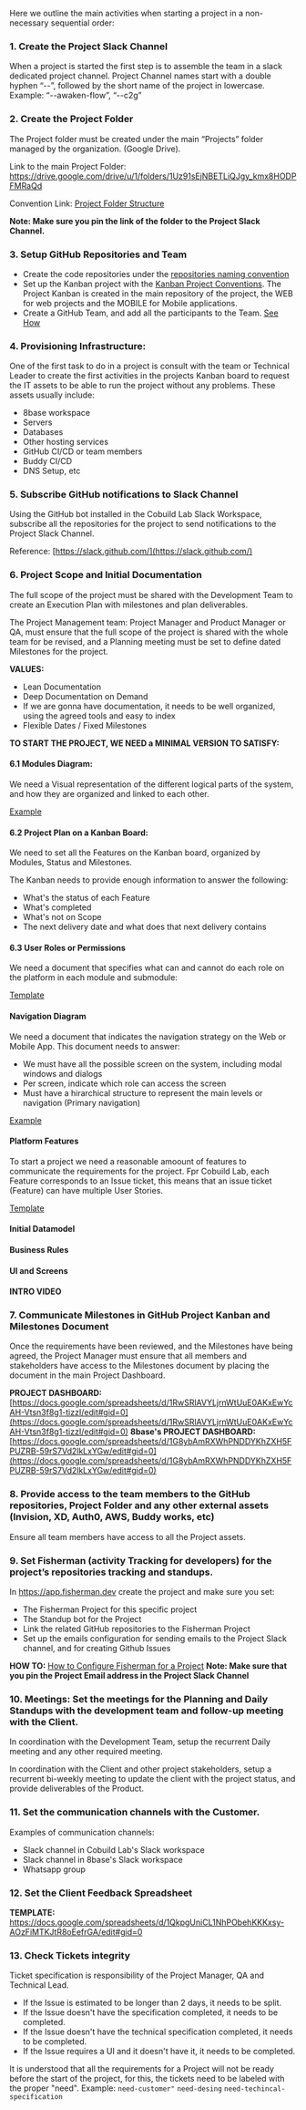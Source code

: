 
Here we outline the main activities when starting a project in a non-necessary sequential order:

### 1. Create the Project Slack Channel 

When a project is started the first step is to assemble the team in a slack dedicated project channel. Project Channel names start with a double hyphen “--”, followed by the short name of the project in lowercase. Example: “--awaken-flow”, “--c2g”

### 2. Create the Project Folder 

The Project folder must be created under the main “Projects” folder managed by the organization. (Google Drive).

Link to the main Project Folder: https://drive.google.com/drive/u/1/folders/1Uz91sEjNBETLiQJgy_kmx8HODPFMRaQd

Convention Link: [Project Folder Structure](/conventions/project-folder-structure.md)

**Note: Make sure you pin the link of the folder to the Project Slack Channel.**

### 3. Setup GitHub Repositories and Team

- Create the code repositories under the [repositories naming convention](/conventions/repository-name.md)
- Set up the Kanban project with the [Kanban Project Conventions](/conventions/project-kanban.md). The Project Kanban is created in the main repository of the project, the WEB for web projects and the MOBILE for Mobile applications.
- Create a GitHub Team, and add all the participants to the Team. [See How](/how-tos/github-team-management.md)
 
### 4. Provisioning Infrastructure: 

One of the first task to do in a project is consult with the team or Technical Leader to create the first activities in the projects Kanban board to request the IT assets to be able to run the project without any problems. These assets usually include:

- 8base workspace
- Servers
- Databases
- Other hosting services
- GitHub CI/CD or team members
- Buddy CI/CD
- DNS Setup, etc

### 5. Subscribe GitHub notifications to Slack Channel

Using the GitHub bot installed in the Cobuild Lab Slack Workspace, subscribe all the repositories for the project to send notifications to the Project Slack Channel.

Reference: [https://slack.github.com/](https://slack.github.com/)

### 6. Project Scope and Initial Documentation

The full scope of the project must be shared with the Development Team to create an Execution Plan with milestones and plan deliverables.

The Project Management team: Project Manager and Product Manager or QA, must ensure that the full scope of the project is shared with the whole team for be revised, and a Planning meeting must be set to define dated Milestones for the project. 

**VALUES:**

- Lean Documentation
- Deep Documentation on Demand
- If we are gonna have documentation, it needs to be well organized, using the agreed tools and easy to index
- Flexible Dates / Fixed Milestones

**TO START THE PROJECT, WE NEED a MINIMAL VERSION TO SATISFY:**

#### 6.1 Modules Diagram:

We need a Visual representation of the different logical parts of the system, and how they are organized and linked to each other.

[Example](./examples/modules-diagram.md)

#### 6.2 Project Plan on a Kanban Board:

We need to set all the Features on the Kanban board, organized by Modules, Status and Milestones.
 
The Kanban needs to provide enough information to answer the following:
 - What's the status of each Feature
 - What's completed
 - What's not on Scope
 - The next delivery date and what does that next delivery contains

#### 6.3 User Roles or Permissions

 We need a document that specifies what can and cannot do each role on the platform in each module and submodule:
 
[Template](https://docs.google.com/spreadsheets/d/1oEPdJdY3wpARI9qGikR56i0kUbFVLwUFAhSL0IRJo54/edit#gid=0)
 
#### Navigation Diagram

We need a document that indicates the navigation strategy on the Web or Mobile App. This document needs to answer:

- We must have all the possible screen on the system, including modal windows and dialogs
- Per screen, indicate which role can access the screen
- Must have a hirarchical structure to represent the main levels or navigation (Primary navigation)

[Example](./navigation-diagram.md)

#### Platform Features

To start a project we need a reasonable amoount of features to communicate the requirements for the project. Fpr Cobuild Lab, each Feature corresponds to an Issue ticket, this means that an issue ticket (Feature) can have multiple User Stories.

[Template](./template/feature.md)

#### Initial Datamodel
#### Business Rules
#### UI and Screens
#### INTRO VIDEO





### 7. Communicate Milestones in GitHub Project Kanban and Milestones Document

Once the requirements have been reviewed, and the Milestones have being agreed, the Project Manager must ensure that all members and stakeholders have access to the Milestones document by placing the document in the main Project Dashboard.

**PROJECT DASHBOARD:** [https://docs.google.com/spreadsheets/d/1RwSRlAVYLjrnWtUuE0AKxEwYcAH-Vtsn3f8g1-tizzI/edit#gid=0](https://docs.google.com/spreadsheets/d/1RwSRlAVYLjrnWtUuE0AKxEwYcAH-Vtsn3f8g1-tizzI/edit#gid=0)
**8base's PROJECT DASHBOARD:** [https://docs.google.com/spreadsheets/d/1G8ybAmRXWhPNDDYKhZXH5FPUZRB-59rS7Vd2lkLxYGw/edit#gid=0](https://docs.google.com/spreadsheets/d/1G8ybAmRXWhPNDDYKhZXH5FPUZRB-59rS7Vd2lkLxYGw/edit#gid=0)

### 8. Provide access to the team members to the GitHub repositories, Project Folder and any other external assets (Invision, XD, Auth0, AWS, Buddy works, etc)

Ensure all team members have access to all the Project assets.

### 9. Set Fisherman (activity Tracking for developers) for the project’s repositories tracking and standups.

In https://app.fisherman.dev create the project and make sure you set:

- The Fisherman Project for this specific project
- The Standup bot for the Project
- Link the related GitHub repositories to the Fisherman Project
- Set up the emails configuration for sending emails to the Project Slack channel, and for creating Github Issues

**HOW TO:** [How to Configure Fisherman for a Project](/how-tos/setup-fisherman.md)
**Note: Make sure that you pin the Project Email address in the Project Slack Channel**

### 10. Meetings: Set the meetings for the Planning and Daily Standups with the development team and follow-up meeting with the Client.

In coordination with the Development Team, setup the recurrent Daily meeting and any other required meeting.

In coordination with the Client and other project stakeholders, setup a recurrent bi-weekly meeting to update the client with the project status, and provide deliverables of the Product.

### 11. Set the communication channels with the Customer.

Examples of communication channels:

- Slack channel in Cobuild Lab's Slack workspace
- Slack channel in 8base's Slack workspace
- Whatsapp group

### 12. Set the Client Feedback Spreadsheet

**TEMPLATE:** https://docs.google.com/spreadsheets/d/1QkpgUniCL1NhPObehKKKxsy-AOzFiMTKJtR8oEefrGA/edit#gid=0

### 13. Check Tickets integrity

Ticket specification is responsibility of the Project Manager, QA and Technical Lead.

- If the Issue is estimated to be longer than 2 days, it needs to be split.
- If the Issue doesn't have the specification completed, it needs to be completed.
- If the Issue doesn't have the technical specification completed, it needs to be completed.
- If the Issue requires a UI and it doesn't have it, it needs to be completed.

It is understood that all the requirements for a Project will not be ready before the start of the project, for this, the tickets need to be labeled with the proper "need". Example: `need-customer"` `need-desing` `need-techincal-specification`

